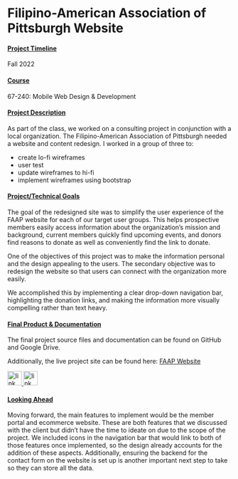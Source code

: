 # Filipino-American Association of Pittsburgh Website



#### <u>Project Timeline</u>
Fall 2022



#### <u>Course</u>
<a href="https://www.cmu.edu/information-systems/images/syllabi/67240-mobile-web-design-dev-f17.pdf" target="_blank"  style='text-decoration: none'>67-240: Mobile Web Design & Development</a>



#### <u>Project Description</u>
As part of the class, we worked on a consulting project in conjunction with a local organization. The Filipino-American Association of Pittsburgh needed a website and content redesign. I worked in a group of three to:
- create lo-fi wireframes
- user test
- update wireframes to hi-fi
- implement wireframes using bootstrap



#### <u>Project/Technical Goals</u>
The goal of the redesigned site was to simplify the user experience of the FAAP website for each of our target user groups. This helps prospective members easily access information about the organization’s mission and background, current members quickly find upcoming events, and donors find reasons to donate as well as conveniently find the link to donate.  

One of the objectives of this project was to make the information personal and the design appealing to the users. The secondary objective was to redesign the website so that users can connect with the organization more easily.

We accomplished this by implementing a clear drop-down navigation bar, highlighting the donation links, and making the information more visually compelling rather than text heavy.



#### <u>Final Product & Documentation</u>
The final project source files and documentation can be found on GitHub and Google Drive.

Additionally, the live project site can be found here: <a href='https://juanpab.com/FAAP/' target='_blank'>FAAP Website</a>
<div class='icon-container'>
        <a href='https://drive.google.com/drive/folders/1-x68tNxqvpJ62kjNn3LFn3xiLttbqMYn?usp=sharing' target='_blank' class='icon'>
                <img src='../resources/icons/drive.png' width='32' height='32' alt='link to  drive' style="border-radius:0px;">
        </a>
        <a href='https://github.com/jpurista/faap' target='_blank' class='icon'>
                <img src='../resources/icons/github.svg' width='32' height='32' alt='link to  GitHub' style="border-radius:0px;">
        </a>
</div>



#### <u>Looking Ahead</u>
Moving forward, the main features to implement would be the member portal and
ecommerce website. These are both features that we discussed with the client but didn’t
have the time to ideate on due to the scope of the project. We included icons in the
navigation bar that would link to both of those features once implemented, so the design
already accounts for the addition of these aspects. Additionally, ensuring the backend for
the contact form on the website is set up is another important next step to take so they
can store all the data.



